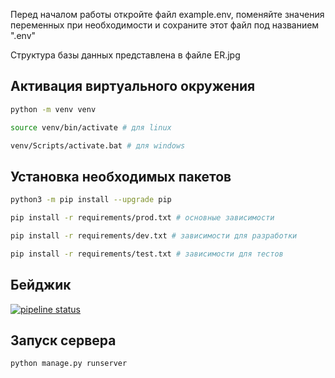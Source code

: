 Перед началом работы откройте файл example.env, поменяйте значения переменных
при необходимости и сохраните этот файл под названием ".env"

Структура базы данных представлена в файле ER.jpg

## Активация виртуального окружения
```bash 
python -m venv venv

source venv/bin/activate # для linux

venv/Scripts/activate.bat # для windows
```

## Установка необходимых пакетов
```bash
python3 -m pip install --upgrade pip

pip install -r requirements/prod.txt # основные зависимости

pip install -r requirements/dev.txt # зависимости для разработки

pip install -r requirements/test.txt # зависимости для тестов
```

## Бейджик
[![pipeline status](https://gitlab.crja72.ru/django/2024/spring/course/students/159819-treninasonya-course-1112/badges/main/pipeline.svg)](https://gitlab.crja72.ru/django/2024/spring/course/students/159819-treninasonya-course-1112/-/commits/main)

## Запуск сервера
```bash
python manage.py runserver
```